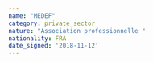 ```yaml
---
name: "MEDEF"
category: private_sector
nature: "Association professionnelle "
nationality: FRA
date_signed: '2018-11-12'
---
```

    